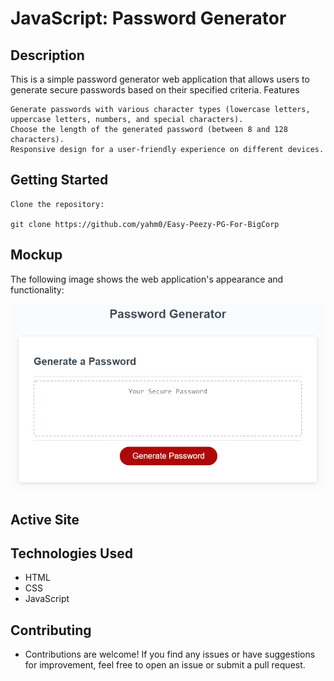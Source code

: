 # JavaScript: Password Generator

## Description

This is a simple password generator web application that allows users to generate secure passwords based on their specified criteria.
Features

    Generate passwords with various character types (lowercase letters, uppercase letters, numbers, and special characters).
    Choose the length of the generated password (between 8 and 128 characters).
    Responsive design for a user-friendly experience on different devices.

## Getting Started

    Clone the repository:

    git clone https://github.com/yahm0/Easy-Peezy-PG-For-BigCorp

## Mockup

The following image shows the web application's appearance and functionality:

![The Password Generator application displays a red button to "Generate Password".](./Assets/03-javascript-homework-demo.png)

## Active Site


## Technologies Used

-    HTML
-    CSS
-    JavaScript

## Contributing

- Contributions are welcome! If you find any issues or have suggestions for improvement, feel free to open an issue or submit a pull request.